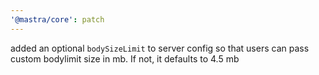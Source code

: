 ```yaml
---
'@mastra/core': patch
---
```


added an optional `bodySizeLimit` to server config so that users can pass custom bodylimit size in mb. If not, it defaults to 4.5 mb
